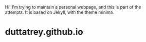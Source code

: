 Hi! I'm trying to maintain a personal webpage, and this is part of the attempts. It is based on Jekyll, with the theme minima.

# duttatrey.github.io

